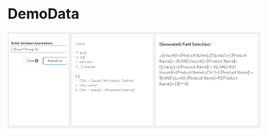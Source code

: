 # DemoData

![BoolFilter.PNG](https://raw.githubusercontent.com/mihael-dev/DemoData/main/BoolFilter/BoolFilter.PNG) 
